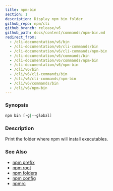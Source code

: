 ```yaml
---
title: npm-bin
section: 1
description: Display npm bin folder
github_repo: npm/cli
github_branch: release/v6
github_path: docs/content/commands/npm-bin.md
redirect_from:
  - /cli-documentation/v6/bin
  - /cli-documentation/v6/cli-commands/bin
  - /cli-documentation/v6/cli-commands/npm-bin
  - /cli-documentation/v6/commands/bin
  - /cli-documentation/v6/commands/npm-bin
  - /cli-documentation/v6/npm-bin
  - /cli/v6/bin
  - /cli/v6/cli-commands/bin
  - /cli/v6/cli-commands/npm-bin
  - /cli/v6/commands/bin
  - /cli/v6/npm-bin
---
```


### Synopsis
```bash
npm bin [-g|--global]
```

### Description

Print the folder where npm will install executables.

### See Also

* [npm prefix](/cli/v6/commands/npm-prefix)
* [npm root](/cli/v6/commands/npm-root)
* [npm folders](/cli/v6/configuring-npm/folders)
* [npm config](/cli/v6/commands/npm-config)
* [npmrc](/cli/v6/configuring-npm/npmrc)
